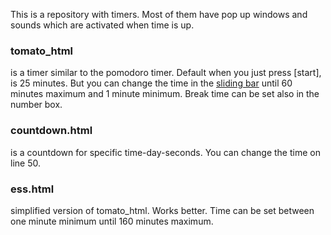 This is a repository with timers. 
Most of them have pop up windows and sounds which are activated when time is up.

<h3><b>tomato_html</b></h3> is a timer similar to the pomodoro timer.
Default when you just press [start], is 25 minutes. 
But you can change the time in the <u>sliding bar</u> until 60 minutes maximum and 1 minute minimum. 
Break time can be set also in the number box.

<h3><b>countdown.html</b></h3> is a countdown for specific time-day-seconds.
You can change the time on line 50.

<h3><b>ess.html</b></h3> simplified version of tomato_html. Works better.
Time can be set between one minute minimum until 160 minutes maximum.
